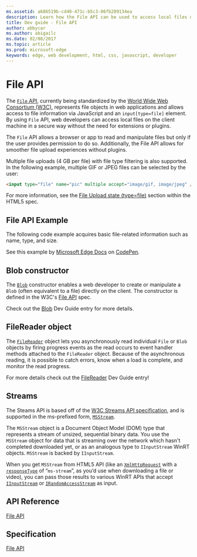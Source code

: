 ```yaml
---
ms.assetid: a686519b-cd40-471c-b5c3-06fb289134ea
description: Learn how the File API can be used to access local files on the client machine in a secure way without the need for extensions or plugins.
title: Dev guide - File API
author: abbycar
ms.author: abigailc
ms.date: 02/08/2017
ms.topic: article
ms.prod: microsoft-edge
keywords: edge, web development, html, css, javascript, developer
---
```


# File API


The [`File` API](https://msdn.microsoft.com/library/Hh772315), currently being standardized by the [World Wide Web Consortium (W3C)](https://w3c.github.io/FileAPI/), represents file objects in web applications and allows access to file information via JavaScript and an `input[type=file]` element. By using `File` API, web developers can access local files on the client machine in a secure way without the need for extensions or plugins.

The `File` API allows a browser or app to read and manipulate files but only if the user provides permission to do so. Additionally, the File API allows for smoother file upload experiences without plugins.

Multiple file uploads (4 GB per file) with file type filtering is also supported. In the following example, multiple GIF or JPEG files can be selected by the user:

```html
<input type="file" name="pic" multiple accept="image/gif, image/jpeg" />
```

For more information, see the [File Upload state (type=file)](http://www.w3.org/TR/html5/forms.html#file-upload-state-(type=file))  section within the HTML5 spec.


## File API Example

The following code example acquires basic file-related information such as name, type, and size.

<div class="codepen-wrap"><p data-height="300" data-theme-id="23761" data-slug-hash="ZWXQpe?editors=1010" data-default-tab="result" data-user="MicrosoftEdgeDocumentation" data-embed-version="2" data-editable="true" class="codepen">See this example by <a href="https://codepen.io/MicrosoftEdgeDocumentation">Microsoft Edge Docs</a> on <a href="https://codepen.io/MicrosoftEdgeDocumentation/pen/ZWXQpe?editors=1010">CodePen</a>.</p></div><script async src="//assets.codepen.io/assets/embed/ei.js"></script>

## Blob constructor

The [`Blob`](https://msdn.microsoft.com/library/Hh772298) constructor enables a web developer to create or manipulate a `Blob` (often equivalent to a file) directly on the client. The constructor is defined in the W3C's [File API](http://go.microsoft.com/fwlink/p/?LinkId=210224) spec.

Check out the [Blob](./file-api/blob.md) Dev Guide entry for more details.

## FileReader object

The  [`FileReader`](https://msdn.microsoft.com/library/hh772310) object lets you asynchronously read individual  `File`  or  `Blob`  objects by firing progress events as the read occurs to event handler methods attached to the  `FileReader`  object. Because of the asynchronous reading, it is possible to catch errors, know when a load is complete, and monitor the read progress.

For more details check out the [FileReader](./file-api/fileReader.md) Dev Guide entry!

## Streams

The Steams API is based off of the [W3C Streams API specification](https://www.w3.org/TR/streams-api/), and is supported in the ms-prefixed form, [`MSStream`](https://msdn.microsoft.com/library/hh772328).

The `MSStream` object is a Document Object Model (DOM) type that represents a stream of unsized, sequential binary data. You use the `MSStream` object for data that is streaming over the network which hasn't completed downloaded yet, or as an analogous type to `IInputStream` WinRT objects. `MSStream` is backed by `IInputStream`.

When you get `MSStream` from HTML5 API (like an [`XmlHttpRequest`](https://msdn.microsoft.com/library/ms535874) with a [`responseType`](https://msdn.microsoft.com/library/hh872882) of “`ms-stream`”, as you’d use when downloading a file or video), you can pass those results to various WinRT APIs that accept [`IInputStream`](https://msdn.microsoft.com/library/windows/apps/windows.storage.streams.iinputstream.aspx) or [`IRandomAccessStream`](https://msdn.microsoft.com/library/windows/apps/windows.storage.streams.irandomaccessstream) as input.



## API Reference

[File API](https://msdn.microsoft.com/library/Hh772315)

## Specification

[File API](http://go.microsoft.com/fwlink/p/?LinkID=210224)


